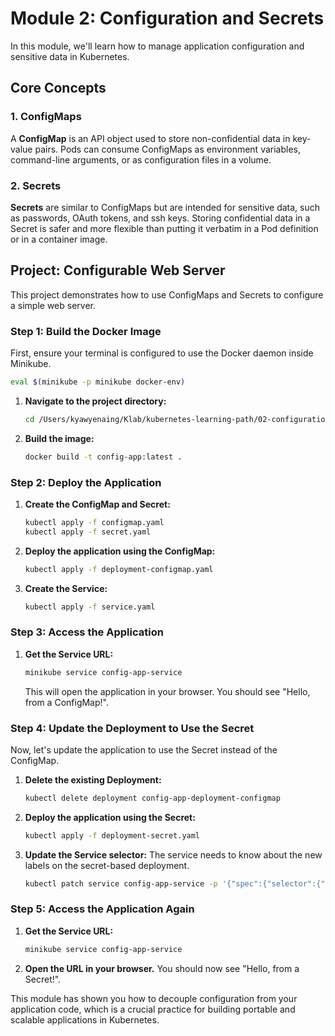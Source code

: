# Module 2: Configuration and Secrets

In this module, we'll learn how to manage application configuration and sensitive data in Kubernetes.

## Core Concepts

### 1. ConfigMaps

A **ConfigMap** is an API object used to store non-confidential data in key-value pairs. Pods can consume ConfigMaps as environment variables, command-line arguments, or as configuration files in a volume.

### 2. Secrets

**Secrets** are similar to ConfigMaps but are intended for sensitive data, such as passwords, OAuth tokens, and ssh keys. Storing confidential data in a Secret is safer and more flexible than putting it verbatim in a Pod definition or in a container image.

## Project: Configurable Web Server

This project demonstrates how to use ConfigMaps and Secrets to configure a simple web server.

### Step 1: Build the Docker Image

First, ensure your terminal is configured to use the Docker daemon inside Minikube.
```bash
eval $(minikube -p minikube docker-env)
```

1.  **Navigate to the project directory:**
    ```bash
    cd /Users/kyawyenaing/Klab/kubernetes-learning-path/02-configuration-and-secrets/config-app
    ```

2.  **Build the image:**
    ```bash
    docker build -t config-app:latest .
    ```

### Step 2: Deploy the Application

1.  **Create the ConfigMap and Secret:**
    ```bash
    kubectl apply -f configmap.yaml
    kubectl apply -f secret.yaml
    ```

2.  **Deploy the application using the ConfigMap:**
    ```bash
    kubectl apply -f deployment-configmap.yaml
    ```

3.  **Create the Service:**
    ```bash
    kubectl apply -f service.yaml
    ```

### Step 3: Access the Application

1.  **Get the Service URL:**
    ```bash
    minikube service config-app-service
    ```
    This will open the application in your browser. You should see "Hello, from a ConfigMap!".

### Step 4: Update the Deployment to Use the Secret

Now, let's update the application to use the Secret instead of the ConfigMap.

1.  **Delete the existing Deployment:**
    ```bash
    kubectl delete deployment config-app-deployment-configmap
    ```

2.  **Deploy the application using the Secret:**
    ```bash
    kubectl apply -f deployment-secret.yaml
    ```

3.  **Update the Service selector:**
    The service needs to know about the new labels on the secret-based deployment.
    ```bash
    kubectl patch service config-app-service -p '{"spec":{"selector":{"app":"config-app-secret"}}}'
    ```

### Step 5: Access the Application Again

1.  **Get the Service URL:**
    ```bash
    minikube service config-app-service
    ```

2.  **Open the URL in your browser.** You should now see "Hello, from a Secret!".

This module has shown you how to decouple configuration from your application code, which is a crucial practice for building portable and scalable applications in Kubernetes.
